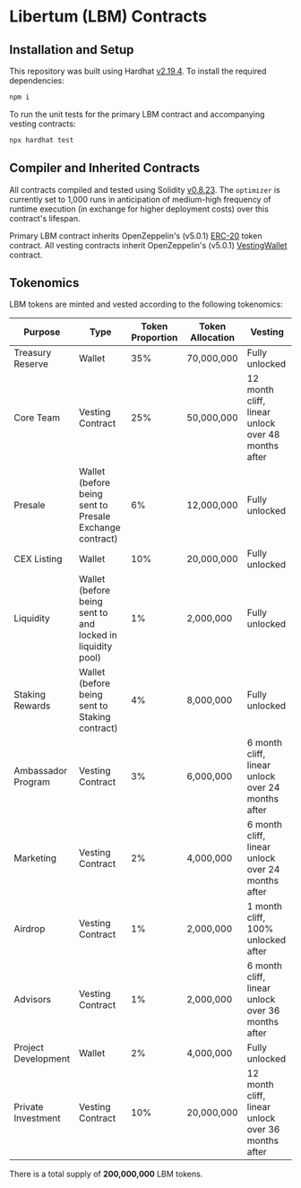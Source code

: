 # Libertum (LBM) Contracts

## Installation and Setup

This repository was built using Hardhat [v2.19.4](https://www.npmjs.com/package/hardhat/v/2.19.4). To install the required dependencies:

```sh
npm i
```

To run the unit tests for the primary LBM contract and accompanying vesting contracts:

```sh
npx hardhat test
```

## Compiler and Inherited Contracts

All contracts compiled and tested using Solidity [v0.8.23](https://github.com/ethereum/solidity/releases/tag/v0.8.23). The `optimizer` is currently set to 1,000 runs in anticipation of medium-high frequency of runtime execution (in exchange for higher deployment costs) over this contract's lifespan.

Primary LBM contract inherits OpenZeppelin's (v5.0.1) [ERC-20](https://github.com/OpenZeppelin/openzeppelin-contracts/blob/master/contracts/token/ERC20/ERC20.sol) token contract. All vesting contracts inherit OpenZeppelin's (v5.0.1) [VestingWallet](https://github.com/OpenZeppelin/openzeppelin-contracts/blob/master/contracts/finance/VestingWallet.sol) contract.

## Tokenomics

LBM tokens are minted and vested according to the following tokenomics:

| **Purpose**         | **Type**                                                   | **Token Proportion** | **Token Allocation** | **Vesting**                                        |
| ------------------- | ---------------------------------------------------------- | -------------------- | -------------------- | -------------------------------------------------- |
| Treasury Reserve    | Wallet                                                     | 35%                  | 70,000,000           | Fully unlocked                                     |
| Core Team           | Vesting Contract                                           | 25%                  | 50,000,000           | 12 month cliff, linear unlock over 48 months after |
| Presale             | Wallet (before being sent to Presale Exchange contract)    | 6%                   | 12,000,000           | Fully unlocked                                     |
| CEX Listing         | Wallet                                                     | 10%                  | 20,000,000           | Fully unlocked                                     |
| Liquidity           | Wallet (before being sent to and locked in liquidity pool) | 1%                   | 2,000,000            | Fully unlocked                                     |
| Staking Rewards     | Wallet (before being sent to Staking contract)             | 4%                   | 8,000,000            | Fully unlocked                                     |
| Ambassador Program  | Vesting Contract                                           | 3%                   | 6,000,000            | 6 month cliff, linear unlock over 24 months after  |
| Marketing           | Vesting Contract                                           | 2%                   | 4,000,000            | 6 month cliff, linear unlock over 24 months after  |
| Airdrop             | Vesting Contract                                           | 1%                   | 2,000,000            | 1 month cliff, 100% unlocked after                 |
| Advisors            | Vesting Contract                                           | 1%                   | 2,000,000            | 6 month cliff, linear unlock over 36 months after  |
| Project Development | Wallet                                                     | 2%                   | 4,000,000            | Fully unlocked                                     |
| Private Investment  | Vesting Contract                                           | 10%                  | 20,000,000           | 12 month cliff, linear unlock over 36 months after |

There is a total supply of **200,000,000** LBM tokens.
